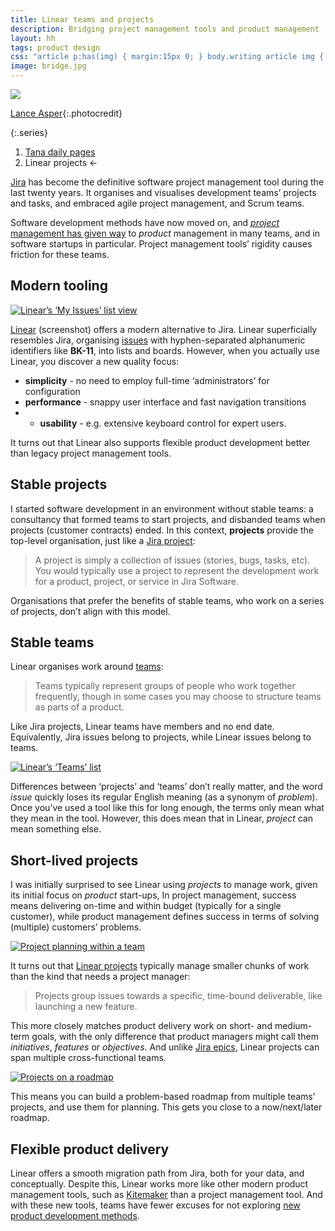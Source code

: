 ```yaml
---
title: Linear teams and projects
description: Bridging project management tools and product management
layout: hh
tags: product design
css: "article p:has(img) { margin:15px 0; } body.writing article img { border: 1px solid #ddd; max-width:calc(100% - 3px) } article a:hover img { box-shadow: 0 0 6px 2px #428bca; }"
image: bridge.jpg
---
```


![](bridge.jpg)

[Lance Asper](https://unsplash.com/photos/tx3YTxZn6RA){:.photocredit}

{:.series}
1. [Tana daily pages](tana-daily-pages)
2. Linear projects ←

[Jira](https://www.atlassian.com/software/jira)
has become the definitive software project management tool during the last twenty years.
It organises and visualises development teams’ projects and tasks,
and embraced agile project management, and Scrum teams.

Software development methods have now moved on, and 
[_project_ management has given way](project-myopia-review) to _product_ management in many teams,
and in software startups in particular.
Project management tools’ rigidity causes friction for these teams.

## Modern tooling

[![Linear’s ‘My Issues’ list view](linear/issues.webp)](linear/issues.webp)

[Linear](https://linear.app/) (screenshot) offers a modern alternative to Jira.
Linear superficially resembles Jira, organising
[issues](https://linear.app/docs/conceptual-model#issues) 
with hyphen-separated alphanumeric identifiers like **BK-11**, into lists and boards.
However, when you actually use Linear, you discover a new quality focus:

* **simplicity** - no need to employ full-time ‘administrators’ for configuration
* **performance** - snappy user interface and fast navigation transitions
* * **usability** - e.g. extensive keyboard control for expert users.

It turns out that Linear also supports flexible product development better than legacy project management tools.

## Stable projects

I started software development in an environment without stable teams:
a consultancy that formed teams to start projects, and disbanded teams when projects (customer contracts) ended.
In this context, **projects** provide the top-level organisation, just like a 
[Jira project](https://support.atlassian.com/jira-software-cloud/docs/what-is-a-jira-software-project/):

> A project is simply a collection of issues (stories, bugs, tasks, etc).
> You would typically use a project to represent the development work for a product, project, or service in Jira Software.

Organisations that prefer the benefits of stable teams, who work on a series of projects,
don’t align with this model.

## Stable teams

Linear organises work around [teams](https://linear.app/docs/conceptual-model#teams):

> Teams typically represent groups of people who work together frequently, though in some cases you may choose to structure teams as parts of a product.

Like Jira projects, Linear teams have members and no end date.
Equivalently, Jira issues belong to projects, while Linear issues belong to teams.

[![Linear’s ‘Teams’ list](linear/teams.webp)](linear/teams.webp)

Differences between ‘projects’ and ‘teams’ don’t really matter,
and the word _issue_ quickly loses its regular English meaning (as a synonym of _problem_).
Once you’ve used a tool like this for long enough, the terms only mean what they mean in the tool.
However, this does mean that in Linear, _project_ can mean something else.

## Short-lived projects

I was initially surprised to see Linear using _projects_ to manage work, given its initial focus on _product_ start-ups,
In project management, success means delivering on-time and within budget (typically for a single customer),
while product management defines success in terms of solving (multiple) customers’ problems.

[![Project planning within a team](linear/projects.webp)](linear/projects.webp)

It turns out that [Linear projects](https://linear.app/docs/conceptual-model#projects)
typically manage smaller chunks of work than the kind that needs a project manager:

> Projects group issues towards a specific, time-bound deliverable, like launching a new feature.

This more closely matches product delivery work on short- and medium-term goals,
with the only difference that product managers might call them _initiatives_, _features_ or _objectives_.
And unlike [Jira epics](https://www.atlassian.com/agile/project-management/epics),
Linear projects can span multiple cross-functional teams.

[![Projects on a roadmap](linear/roadmap.webp)](linear/roadmap.webp)

This means you can build a problem-based roadmap from multiple teams’ projects, 
and use them for planning.
This gets you close to a now/next/later roadmap.

## Flexible product delivery

Linear offers a smooth migration path from Jira, both for your data, and conceptually.
Despite this, Linear works more like other modern product management tools,
such as [Kitemaker](kitemaker-review) than a project management tool.
And with these new tools, teams have fewer excuses for not exploring
[new product development methods](extreme-product).
